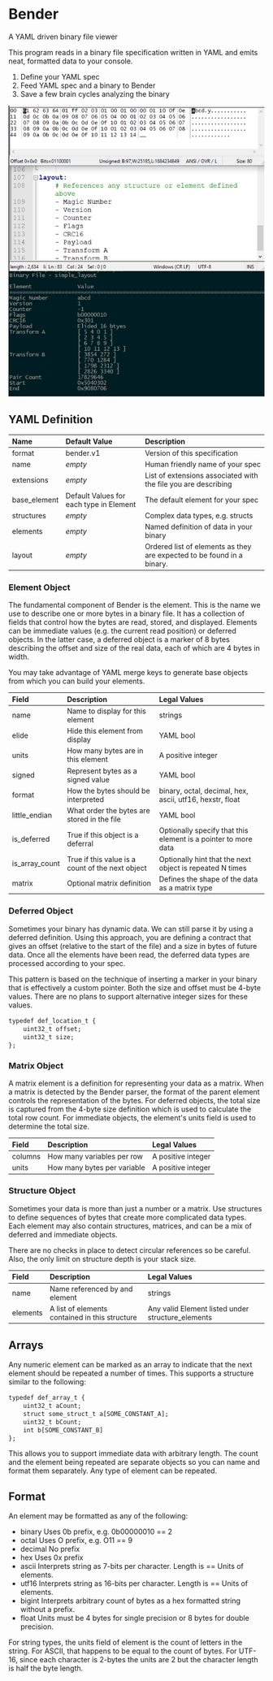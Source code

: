 # Bender
A YAML driven binary file viewer

This program reads in a binary file specification written in YAML and emits neat, formatted data to your console.

1) Define your YAML spec
2) Feed YAML spec and a binary to Bender
3) Save a few brain cycles analyzing the binary

![](examples/sample_01.PNG)

## YAML Definition
| Name | Default Value | Description |
|:-----|:--------------|:------------|
| format | bender.v1 | Version of this specification |
| name | _empty_ | Human friendly name of your spec |
| extensions | _empty_ | List of extensions associated with the file you are describing |
| base_element | Default Values for each type in Element | The default element for your spec |
| structures | _empty_ | Complex data types, e.g. structs |
| elements | _empty_ | Named definition of data in your binary |
| layout | _empty_ | Ordered list of elements as they are expected to be found in a binary. |

### Element Object
The fundamental component of Bender is the element. This is the name we use to describe one or more bytes in a binary 
file. It has a collection of fields that control how the bytes are read, stored, and displayed. Elements can be 
immediate values (e.g. the current read position) or deferred objects. In the latter case, a deferred object is a marker
of 8 bytes describing the offset and size of the real data, each of which are 4 bytes in width.

You may take advantage of YAML merge keys to generate base objects from which you can build your elements.

| Field | Description | Legal Values |
|:------|:------------|:-------------|
| name | Name to display for this element | strings |
| elide | Hide this element from display | YAML bool |
| units | How many bytes are in this element | A positive integer |
| signed | Represent bytes as a signed value | YAML bool |
| format | How the bytes should be interpreted | binary, octal, decimal, hex, ascii, utf16, hexstr, float |
| little_endian | What order the bytes are stored in the file | YAML bool |
| is_deferred | True if this object is a deferral | Optionally specify that this element is a pointer to more data |
| is_array_count| True if this value is a count of the next object | Optionally hint that the next object is repeated N times |
| matrix | Optional matrix definition | Defines the shape of the data as a matrix type |

### Deferred Object
Sometimes your binary has dynamic data. We can still parse it by using a deferred definition. Using this approach, you 
are defining a contract that gives an offset (relative to the start of the file) and a size in bytes of future data. 
Once all the elements have been read, the deferred data types are processed according to your spec.

This pattern is based on the technique of inserting a marker in your binary that is effectively a custom pointer. Both 
the size and offset must be 4-byte values. There are no plans to support alternative integer sizes for these values.

```
typedef def_location_t {
	uint32_t offset;
	uint32_t size;
};
```

### Matrix Object
A matrix element is a definition for representing your data as a matrix. When a matrix is detected by the Bender parser, 
the format of the parent element controls the representation of the bytes. For deferred objects, the total size is 
captured from the 4-byte size definition which is used to calculate the total row count. For immediate objects,
the element's units field is used to determine the total size.

| Field | Description | Legal Values |
|:------|:------------|:-------------|
| columns | How many variables per row | A positive integer |
| units | How many bytes per variable | A positive integer |


### Structure Object
Sometimes your data is more than just a number or a matrix. Use structures to define sequences of bytes that create more 
complicated data types. Each element may also contain structures, matrices, and can be a mix of deferred and immediate 
objects.

There are no checks in place to detect circular references so be careful. Also, the only limit on structure depth is 
your stack size. 

| Field | Description | Legal Values |
|:------|:------------|:-------------|
| name  | Name referenced by and element | strings |
| elements | A list of elements contained in this structure | Any valid Element listed under structure_elements |

## Arrays
Any numeric element can be marked as an array to indicate that the next element should be repeated a number of times. 
This supports a structure similar to the following:

```
typedef def_array_t {
	uint32_t aCount;
	struct some_struct_t a[SOME_CONSTANT_A];
	uint32_t bCount;
	int b[SOME_CONSTANT_B]
};
```

This allows you to support immediate data with arbitrary length. The count and the element being repeated are separate 
objects so you can name and format them separately. Any type of element can be repeated.

## Format 
An element may be formatted as any of the following:

- binary Uses 0b prefix, e.g. 0b00000010 == 2
- octal Uses O prefix, e.g. O11 == 9
- decimal No prefix
- hex Uses 0x prefix
- ascii Interprets string as 7-bits per character. Length is == Units of elements. 
- utf16 Interprets string as 16-bits per character. Length is == Units of elements.
- bigint Interprets arbitrary count of bytes as a hex formatted string without a prefix.
- float Units must be 4 bytes for single precision or 8 bytes for double precision.

For string types, the units field of element is the count of letters in the string. For ASCII, that happens to 
be equal to the count of bytes. For UTF-16, since each character is 2-bytes the units are 2 but the character length 
is half the byte length.

